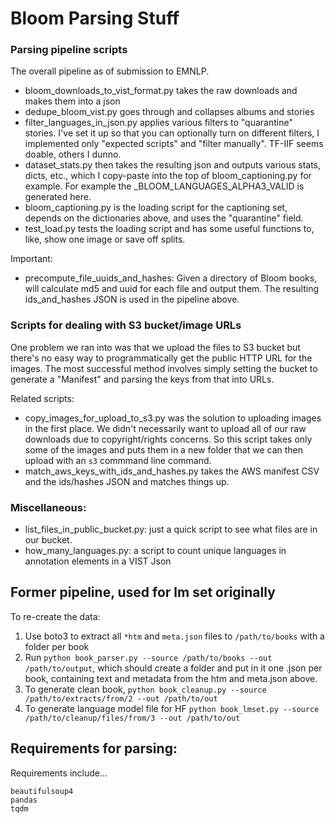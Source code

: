 # Bloom Parsing Stuff

### Parsing pipeline scripts
The overall pipeline as of submission to EMNLP.
- bloom_downloads_to_vist_format.py takes the raw downloads and makes them into a json
- dedupe_bloom_vist.py goes through and collapses albums and stories
- filter_languages_in_json.py applies various filters to "quarantine" stories. I've set it up so that you can optionally turn on different filters, I implemented only "expected scripts" and "filter manually". TF-IIF seems doable, others I dunno.
- dataset_stats.py then takes the resulting json and outputs various stats, dicts, etc., which I copy-paste into the top of bloom_captioning.py for example. For example the _BLOOM_LANGUAGES_ALPHA3_VALID is generated here. 
- bloom_captioning.py is the loading script for the captioning set, depends on the dictionaries above, and uses the "quarantine" field. 
- test_load.py tests the loading script and has some useful functions to, like, show one image or save off splits.


Important: 
- precompute_file_uuids_and_hashes: Given a directory of Bloom books, will calculate md5 and uuid for each file and output them. The resulting ids_and_hashes JSON is used in the pipeline above. 

### Scripts for dealing with S3 bucket/image URLs
One problem we ran into was that we upload the files to S3 bucket but there's no easy way to programmatically get the public HTTP URL for the images. The most successful method involves simply setting the bucket to generate a "Manifest" and parsing the keys from that into URLs. 

Related scripts: 
- copy_images_for_upload_to_s3.py was the solution to uploading images in the first place. We didn't necessarily want to upload all of our raw downloads due to copyright/rights concerns. So this script takes only some of the images and puts them in a new folder that we can then upload with an `s3` commmand line command. 
- match_aws_keys_with_ids_and_hashes.py takes the AWS manifest CSV and the ids/hashes JSON and matches things up. 




### Miscellaneous: 
- list_files_in_public_bucket.py: just a quick script to see what files are in our bucket. 
- how_many_languages.py: a script to count unique languages in annotation elements in a VIST Json



## Former pipeline, used for lm set originally

To re-create the data:

1. Use boto3 to extract all `*htm` and `meta.json` files to `/path/to/books` with a folder per book
2. Run `python book_parser.py --source /path/to/books --out /path/to/output`, which should create a folder and put in it one .json per book, containing text and metadata from the htm and meta.json above. 
3. To generate clean book, `python book_cleanup.py --source /path/to/extracts/from/2 --out /path/to/out`
4. To generate language model file for HF `python book_lmset.py --source /path/to/cleanup/files/from/3 --out /path/to/out`

## Requirements for parsing: 

Requirements include...
```
beautifulsoup4
pandas
tqdm
```
